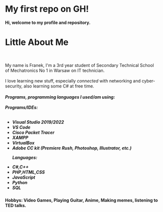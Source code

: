 <h1>My first repo on GH!<br></h1>
<b>Hi, welcome to my profile and repository.</b><br>
<h1>Little About Me </h1>
<br>
<p>
My name is Franek, I'm a 3rd year student of Secondary Technical School of Mechatronics No 1 in Warsaw on IT technician.<br><br>
  I love learning new stuff, especially <i>connected</i> with networking and cyber-security, also learning some C# at free time.
</p>
<h5>Programs, programming languages I used/am using:<br><br>
  Programs/IDEs:<br><br>
  <p>
  <ul>
    <li>Visual Studio 2019/2022</li>
    <li>VS Code</li>
    <li>Cisco Packet Tracer</li>
    <li>XAMPP</li>
    <li>VirtualBox</li>
    <li>Adobe CC kit (Premiere Rush, Photoshop, Illustrator, etc.)</li>
  </ul>
  </p>
  <ul>Languages:<br>
  <p>
    <li>C#,C++</li>
    <li>PHP,HTML,CSS</li>
    <li>JavaScript</li>
    <li>Python</li>
    <li>SQL</li>
  </ul>
  </p>
</h5>
<h4>Hobbys: Video Games, Playing Guitar, Anime, Making memes, listening to TED talks.</h4>
